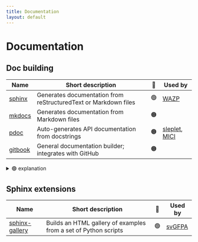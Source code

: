 ```yaml
---
title: Documentation
layout: default
---
```


# Documentation

## Doc building

| Name                                            | Short description                                               | 🚦  | Used by                                                                                               |
| ----------------------------------------------- | --------------------------------------------------------------- | :-: | ----------------------------------------------------------------------------------------------------- |
| [sphinx](https://www.sphinx-doc.org/en/master/) | Generates documentation from reStructuredText or Markdown files | 🟢  | [WAZP](https://github.com/SainsburyWellcomeCentre/WAZP/tree/main/docs)                                |
| [mkdocs](https://www.mkdocs.org/)               | Generates documentation from Markdown files                     | 🟠  |                                                                                                       |
| [pdoc](https://pdoc.dev/)                       | Auto-generates API documentation from docstrings                | 🟠  | [sleplet](https://github.com/astro-informatics/sleplet/), [MICI](https://github.com/matt-graham/mici) |
| [gitbook](https://www.gitbook.com/)             | General documentation builder; integrates with GitHub           | 🟠  |                                                                                                       |

<details>
<summary> 🟢 explanation</summary>
Sphinx is the de-facto standard that is widely used. It is well tested, reliable and very customisable.
</details>

## Sphinx extensions

| Name                                                                 | Short description                                               | 🚦  | Used by                                         |
| -------------------------------------------------------------------- | --------------------------------------------------------------- | :-: | ----------------------------------------------- |
| [sphinx-gallery](https://sphinx-gallery.github.io/stable/index.html) | Builds an HTML gallery of examples from a set of Python scripts | 🟢  | [svGFPA](https://github.com/joacorapela/svGPFA) |

